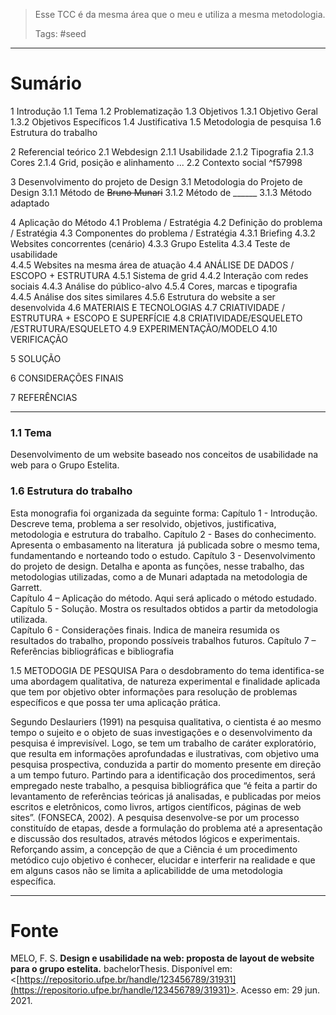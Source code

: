 > Esse TCC é da mesma área que o meu e utiliza a mesma metodologia.
> 
> Tags: #seed 

---
# Sumário

1 Introdução
	1.1 Tema
	1.2 Problematização
	1.3 Objetivos
		1.3.1 Objetivo Geral
		1.3.2 Objetivos Específicos
	1.4 Justificativa
	1.5 Metodologia de pesquisa
	1.6 Estrutura do trabalho

2 Referencial teórico
	2.1 Webdesign
		2.1.1 Usabilidade
		2.1.2 Tipografia
		2.1.3 Cores
		2.1.4 Grid, posição e alinhamento
		...
	2.2 Contexto social ^f57998

3 Desenvolvimento do projeto de Design
	3.1 Metodologia do Projeto de Design
		3.1.1 Método de ~~Bruno Munari~~
		3.1.2 Método de ______
		3.1.3 Método adaptado
	
4 Aplicação do Método
	4.1 Problema / Estratégia
	4.2 Definição do problema / Estratégia
	4.3 Componentes do problema / Estratégia
		4.3.1 Briefing 
		4.3.2 Websites concorrentes (cenário) 
		4.3.3 Grupo Estelita 
		4.3.4 Teste de usabilidade  
		4.4.5 Websites na mesma área de atuação 
	4.4 ANÁLISE DE DADOS / ESCOPO + ESTRUTURA 
		4.5.1 Sistema de grid 
		4.4.2 Interação com redes sociais 
		4.4.3 Análise do público-alvo
		4.5.4 Cores, marcas e tipografia  
		4.4.5 Análise dos sites similares 
		4.5.6 Estrutura do website a ser desenvolvida 
	4.6 MATERIAIS E TECNOLOGIAS 
	4.7 CRIATIVIDADE / ESTRUTURA + ESCOPO E SUPERFÍCIE 
	4.8 CRIATIVIDADE/ESQUELETO /ESTRUTURA/ESQUELETO
	4.9 EXPERIMENTAÇÃO/MODELO 
	4.10 VERIFICAÇÃO  

5 SOLUÇÃO  

6 CONSIDERAÇÕES FINAIS 

7 REFERÊNCIAS 

---
### 1.1 Tema
Desenvolvimento de um website baseado nos conceitos de usabilidade na  
web para o Grupo Estelita.

### 1.6 Estrutura do trabalho
Esta monografia foi organizada da seguinte forma: 
Capítulo 1 - Introdução. Descreve tema, problema a ser resolvido, objetivos, 
justificativa, metodologia e estrutura do trabalho. 
Capítulo 2 - Bases do conhecimento. Apresenta o embasamento na literatura  já publicada sobre o mesmo tema, fundamentando e norteando todo o estudo. 
Capítulo 3 - Desenvolvimento do projeto de design. Detalha e aponta as funções, nesse trabalho, das metodologias utilizadas, como a de Munari adaptada na metodologia de Garrett.  
Capítulo 4 – Aplicação do método. Aqui será aplicado o método estudado.  
Capítulo 5 - Solução. Mostra os resultados obtidos a partir da metodologia utilizada.  
Capítulo 6 - Considerações finais. Indica de maneira resumida os resultados do trabalho, propondo possíveis trabalhos futuros. 
Capítulo 7 – Referências bibliográficas e bibliografia

1.5 METODOGIA DE PESQUISA
Para o desdobramento do tema identifica-se uma abordagem qualitativa, de 
natureza experimental e finalidade aplicada que tem por objetivo obter informações 
para resolução de problemas específicos e que possa ter uma aplicação prática. 

Segundo Deslauriers (1991) na pesquisa qualitativa, o cientista é ao mesmo tempo o 
sujeito e o objeto de suas investigações e o desenvolvimento da pesquisa é 
imprevisível. Logo, se tem um trabalho de caráter exploratório, que resulta em 
informações aprofundadas e ilustrativas, com objetivo uma pesquisa prospectiva, 
conduzida a partir do momento presente em direção a um tempo futuro.
Partindo para a identificação dos procedimentos, será empregado neste 
trabalho, a pesquisa bibliográfica que “é feita a partir do levantamento de referências 
teóricas já analisadas, e publicadas por meios escritos e eletrônicos, como livros, 
artigos científicos, páginas de web sites”. (FONSECA, 2002).
A pesquisa desenvolve-se por um processo constituído de etapas, desde a 
formulação do problema até a apresentação e discussão dos resultados, através 
métodos lógicos e experimentais. Reforçando assim, a concepção de que a Ciência é 
um procedimento metódico cujo objetivo é conhecer, elucidar e interferir na realidade 
e que em alguns casos não se limita a aplicabilidde de uma metodologia específica. 

----
# Fonte
MELO, F. S. **Design e usabilidade na web: proposta de layout de website para o grupo estelita.** bachelorThesis. Disponível em: <[https://repositorio.ufpe.br/handle/123456789/31931](https://repositorio.ufpe.br/handle/123456789/31931)>. Acesso em: 29 jun. 2021.